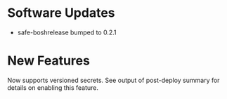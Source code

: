# Software Updates

* safe-boshrelease bumped to 0.2.1

# New Features

Now supports versioned secrets.  See output of post-deploy summary for details
on enabling this feature.
